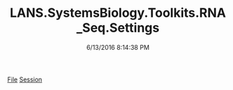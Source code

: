 ﻿---
title: LANS.SystemsBiology.Toolkits.RNA_Seq.Settings
date: 6/13/2016 8:14:38 PM
---

[File](T-LANS.SystemsBiology.Toolkits.RNA_Seq.Settings.File.html)
[Session](T-LANS.SystemsBiology.Toolkits.RNA_Seq.Settings.Session.html)
